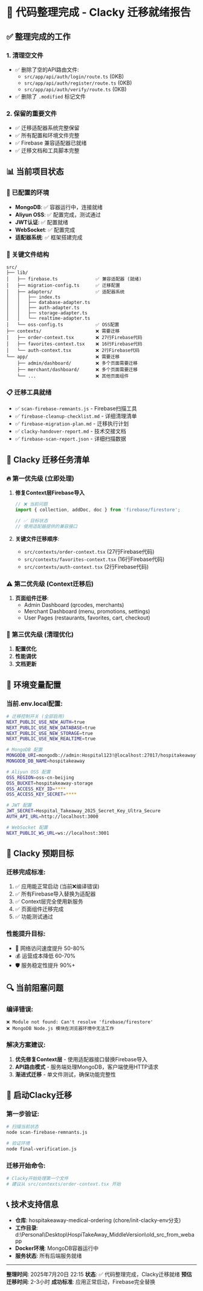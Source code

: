 # 🚀 代码整理完成 - Clacky 迁移就绪报告

## ✅ 整理完成的工作

### 1. 清理空文件
- ✅ 删除了空的API路由文件:
  - `src/app/api/auth/login/route.ts` (0KB)
  - `src/app/api/auth/register/route.ts` (0KB) 
  - `src/app/api/auth/verify/route.ts` (0KB)
- ✅ 删除了 `.modified` 标记文件

### 2. 保留的重要文件
- ✅ 迁移适配器系统完整保留
- ✅ 所有配置和环境文件完整
- ✅ Firebase 兼容适配器已就绪
- ✅ 迁移文档和工具脚本完整

## 📊 当前项目状态

### 🔧 已配置的环境
- **MongoDB**: ✅ 容器运行中，连接就绪
- **Aliyun OSS**: ✅ 配置完成，测试通过
- **JWT认证**: ✅ 配置就绪
- **WebSocket**: ✅ 配置完成
- **适配器系统**: ✅ 框架搭建完成

### 📁 关键文件结构
```
src/
├── lib/
│   ├── firebase.ts              ✅ 兼容适配器 (就绪)
│   ├── migration-config.ts      ✅ 迁移配置
│   ├── adapters/                ✅ 适配器系统
│   │   ├── index.ts
│   │   ├── database-adapter.ts
│   │   ├── auth-adapter.ts
│   │   ├── storage-adapter.ts
│   │   └── realtime-adapter.ts
│   └── oss-config.ts            ✅ OSS配置
├── contexts/                    ❌ 需要迁移
│   ├── order-context.tsx        ❌ 27行Firebase代码
│   ├── favorites-context.tsx    ❌ 16行Firebase代码
│   └── auth-context.tsx         ❌ 2行Firebase代码
└── app/                         ❌ 需要迁移
    ├── admin/dashboard/         ❌ 多个页面需要迁移
    ├── merchant/dashboard/      ❌ 多个页面需要迁移
    └── ...                      ❌ 其他页面组件
```

### 📋 迁移工具就绪
- ✅ `scan-firebase-remnants.js` - Firebase扫描工具
- ✅ `firebase-cleanup-checklist.md` - 详细清理清单
- ✅ `firebase-migration-plan.md` - 迁移执行计划
- ✅ `clacky-handover-report.md` - 技术交接文档
- ✅ `firebase-scan-report.json` - 详细扫描数据

## 🚨 Clacky 迁移任务清单

### 🔥 第一优先级 (立即处理)
1. **修复Context层Firebase导入**
   ```typescript
   // ❌ 当前问题
   import { collection, addDoc, doc } from 'firebase/firestore';
   
   // ✅ 目标状态
   // 使用适配器提供的兼容接口
   ```

2. **关键文件迁移顺序**:
   - `src/contexts/order-context.tsx` (27行Firebase代码)
   - `src/contexts/favorites-context.tsx` (16行Firebase代码)
   - `src/contexts/auth-context.tsx` (2行Firebase代码)

### ⚠️ 第二优先级 (Context迁移后)
1. **页面组件迁移**:
   - Admin Dashboard (qrcodes, merchants)
   - Merchant Dashboard (menu, promotions, settings)
   - User Pages (restaurants, favorites, cart, checkout)

### 🔧 第三优先级 (清理优化)
1. **配置优化**
2. **性能调优**
3. **文档更新**

## 💾 环境变量配置

### 当前.env.local配置:
```bash
# 迁移控制开关 (全部启用)
NEXT_PUBLIC_USE_NEW_AUTH=true
NEXT_PUBLIC_USE_NEW_DATABASE=true
NEXT_PUBLIC_USE_NEW_STORAGE=true
NEXT_PUBLIC_USE_NEW_REALTIME=true

# MongoDB 配置
MONGODB_URI=mongodb://admin:Hospital123!@localhost:27017/hospitakeaway?authSource=admin
MONGODB_DB_NAME=hospitakeaway

# Aliyun OSS 配置
OSS_REGION=oss-cn-beijing
OSS_BUCKET=hospitakeaway-storage
OSS_ACCESS_KEY_ID=****
OSS_ACCESS_KEY_SECRET=****

# JWT 配置
JWT_SECRET=Hospital_Takeaway_2025_Secret_Key_Ultra_Secure
AUTH_API_URL=http://localhost:3000

# WebSocket 配置
NEXT_PUBLIC_WS_URL=ws://localhost:3001
```

## 🎯 Clacky 预期目标

### 迁移完成标准:
1. ✅ 应用能正常启动 (当前❌编译错误)
2. ✅ 所有Firebase导入替换为适配器
3. ✅ Context层完全使用新服务
4. ✅ 页面组件迁移完成
5. ✅ 功能测试通过

### 性能提升目标:
- 🚀 网络访问速度提升 50-80%
- 💰 运营成本降低 60-70%
- 🛡️ 服务稳定性提升 90%+

## 🔍 当前阻塞问题

### 编译错误:
```
❌ Module not found: Can't resolve 'firebase/firestore'
❌ MongoDB Node.js 模块在浏览器环境中无法工作
```

### 解决方案建议:
1. **优先修复Context层** - 使用适配器接口替换Firebase导入
2. **API路由模式** - 服务端处理MongoDB，客户端使用HTTP请求
3. **渐进式迁移** - 单文件测试，确保功能完整性

## 🚀 启动Clacky迁移

### 第一步验证:
```bash
# 扫描当前状态
node scan-firebase-remnants.js

# 验证环境
node final-verification.js
```

### 迁移开始命令:
```bash
# Clacky开始处理第一个文件
# 建议从 src/contexts/order-context.tsx 开始
```

## 📞 技术支持信息

- **仓库**: hospitakeaway-medical-ordering (chore/init-clacky-env分支)
- **工作目录**: d:\Personal\Desktop\HospiTakeAway_MiddleVersion\old_src_from_webapp
- **Docker环境**: MongoDB容器运行中
- **服务状态**: 所有后端服务就绪

---
**整理时间**: 2025年7月20日 22:15
**状态**: ✅ 代码整理完成，Clacky迁移就绪
**预估迁移时间**: 2-3小时
**成功标准**: 应用正常启动，Firebase完全替换
